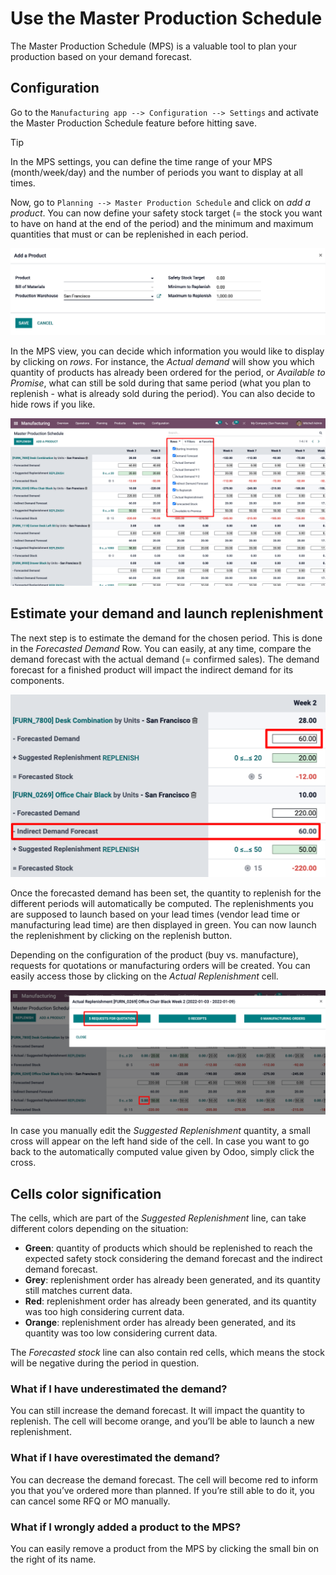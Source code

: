 # Use the Master Production Schedule

<div id="manufacturing/management/use_mps">

The Master Production Schedule (MPS) is a valuable tool to plan your
production based on your demand forecast.

</div>

## Configuration

Go to the `Manufacturing app --> Configuration --> Settings` and
activate the Master Production Schedule feature before hitting save.

> [!TIP]
> In the MPS settings, you can define the time range of your MPS
> (month/week/day) and the number of periods you want to display at all
> times.

Now, go to `Planning --> Master Production Schedule` and click on *add a
product*. You can now define your safety stock target (= the stock you
want to have on hand at the end of the period) and the minimum and
maximum quantities that must or can be replenished in each period.

<img src="use_mps/mps_1.png" class="align-center" alt="image" />

In the MPS view, you can decide which information you would like to
display by clicking on *rows*. For instance, the *Actual demand* will
show you which quantity of products has already been ordered for the
period, or *Available to Promise*, what can still be sold during that
same period (what you plan to replenish - what is already sold during
the period). You can also decide to hide rows if you like.

<img src="use_mps/mps_2.png" class="align-center" alt="image" />

## Estimate your demand and launch replenishment

The next step is to estimate the demand for the chosen period. This is
done in the *Forecasted Demand* Row. You can easily, at any time,
compare the demand forecast with the actual demand (= confirmed sales).
The demand forecast for a finished product will impact the indirect
demand for its components.

<img src="use_mps/mps_3.png" class="align-center" alt="image" />

Once the forecasted demand has been set, the quantity to replenish for
the different periods will automatically be computed. The replenishments
you are supposed to launch based on your lead times (vendor lead time or
manufacturing lead time) are then displayed in green. You can now launch
the replenishment by clicking on the replenish button.

Depending on the configuration of the product (buy vs. manufacture),
requests for quotations or manufacturing orders will be created. You can
easily access those by clicking on the *Actual Replenishment* cell.

<img src="use_mps/mps_4.png" class="align-center" alt="image" />

In case you manually edit the *Suggested Replenishment* quantity, a
small cross will appear on the left hand side of the cell. In case you
want to go back to the automatically computed value given by Odoo,
simply click the cross.

## Cells color signification

The cells, which are part of the *Suggested Replenishment* line, can
take different colors depending on the situation:

- **Green**: quantity of products which should be replenished to reach
  the expected safety stock considering the demand forecast and the
  indirect demand forecast.
- **Grey**: replenishment order has already been generated, and its
  quantity still matches current data.
- **Red**: replenishment order has already been generated, and its
  quantity was too high considering current data.
- **Orange**: replenishment order has already been generated, and its
  quantity was too low considering current data.

The *Forecasted stock* line can also contain red cells, which means the
stock will be negative during the period in question.

### What if I have underestimated the demand?

You can still increase the demand forecast. It will impact the quantity
to replenish. The cell will become orange, and you’ll be able to launch
a new replenishment.

### What if I have overestimated the demand?

You can decrease the demand forecast. The cell will become red to inform
you that you’ve ordered more than planned. If you’re still able to do
it, you can cancel some RFQ or MO manually.

### What if I wrongly added a product to the MPS?

You can easily remove a product from the MPS by clicking the small bin
on the right of its name.
